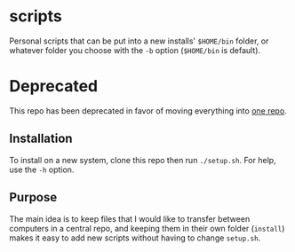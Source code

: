 # scripts

Personal scripts that can be put into a new installs' `$HOME/bin` folder, or whatever folder you choose with the `-b` option (`$HOME/bin` is default).

# Deprecated

This repo has been deprecated in favor of moving everything into [one repo](https://github.com/rugglcon/dotfiles).

## Installation

To install on a new system, clone this repo then run `./setup.sh`. For help, use the `-h` option.

## Purpose

The main idea is to keep files that I would like to transfer between computers in a central repo, and keeping them in their own folder (`install`) makes it easy to add new scripts without having to change `setup.sh`.
